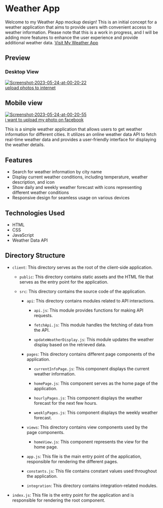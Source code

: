 # Weather App



Welcome to my Weather App mockup design! This is an initial concept for a weather application that aims to provide users with convenient access to weather information. Please note that this is a work in progress, and I will be adding more features to enhance the user experience and provide additional weather data.
[Visit My Weather App](https://mehran-banbersta.github.io/Weather--App.github.io/)
## Preview
### Desktop View 
<a href="https://ibb.co/wBf5k7W"><img src="https://i.ibb.co/7jqsfQW/Screenshot-2023-05-24-at-00-20-22.png" alt="Screenshot-2023-05-24-at-00-20-22" border="0"></a><br /><a target='_blank' href='https://imgbb.com/'>upload photos to internet</a><br />

## Mobile view
<a href="https://ibb.co/6FkhVcG"><img src="https://i.ibb.co/XtqBNf6/Screenshot-2023-05-24-at-00-20-55.png" alt="Screenshot-2023-05-24-at-00-20-55" border="0"></a><br /><a target='_blank' href='https://imgbb.com/'>i want to upload my photo on facebook</a><br />

This is a simple weather application that allows users to get weather information for different cities. It utilizes an online weather data API to fetch real-time weather data and provides a user-friendly interface for displaying the weather details.

## Features

- Search for weather information by city name
- Display current weather conditions, including temperature, weather description, and icon
- Show daily and weekly weather forecast with icons representing different weather conditions
- Responsive design for seamless usage on various devices

## Technologies Used

- HTML
- CSS
- JavaScript
- Weather Data API


## Directory Structure

- `client`: This directory serves as the root of the client-side application.

  - `public`: This directory contains static assets and the HTML file that serves as the entry point for the application.

  - `src`: This directory contains the source code of the application.

    - `api`: This directory contains modules related to API interactions.

      - `api.js`: This module provides functions for making API requests.

      - `fetchApi.js`: This module handles the fetching of data from the API.

      - `updateWeatherDisplay.js`: This module updates the weather display based on the retrieved data.

    - `pages`: This directory contains different page components of the application.

      - `currentInfoPage.js`: This component displays the current weather information.

      - `homePage.js`: This component serves as the home page of the application.

      - `hourlyPages.js`: This component displays the weather forecast for the next few hours.

      - `weeklyPages.js`: This component displays the weekly weather forecast.

    - `views`: This directory contains view components used by the page components.

      - `homeView.js`: This component represents the view for the home page.

    - `app.js`: This file is the main entry point of the application, responsible for rendering the different pages.

    - `constants.js`: This file contains constant values used throughout the application.

    - `integration`: This directory contains integration-related modules.

- `index.js`: This file is the entry point for the application and is responsible for rendering the root component.



